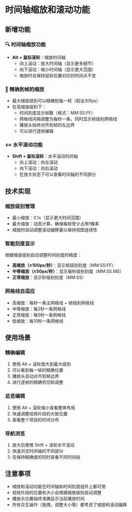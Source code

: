 # 时间轴缩放和滚动功能

## 新增功能

### 🔍 时间轴缩放功能
- **Alt + 鼠标滚轮**：缩放时间轴
  - 向上滚动：放大时间轴（显示更多细节）
  - 向下滚动：缩小时间轴（显示更大范围）
  - 缩放时会保持鼠标位置对应的时间点不变

### 📏 精确到帧的缩放
- 最大缩放级别可以精确到每一帧（假设30fps）
- 在高缩放级别下：
  - 时间刻度显示帧数（格式：MM:SS:FF）
  - 网格线间隔调整为每秒一条，同时显示帧级别网格线
  - 播放头始终对齐到帧的左边界
  - 可以进行逐帧编辑

### ↔️ 水平滚动功能
- **Shift + 鼠标滚轮**：水平滚动时间轴
  - 向上滚动：向左滚动
  - 向下滚动：向右滚动
  - 在放大状态下可以查看时间轴的不同部分

## 技术实现

### 缩放级别管理
- 最小缩放：0.1x（显示更大时间范围）
- 最大缩放：动态计算，确保每帧至少占用1像素
- 缩放时自动调整滚动偏移量以保持视图连续性

### 智能刻度显示
根据缩放级别自动调整时间刻度的精度：
- **高缩放（≥100px/秒）**：显示帧级别刻度（MM:SS:FF）
- **中等缩放（≥50px/秒）**：显示毫秒级别刻度（MM:SS.MS）
- **正常缩放**：显示秒级别刻度（MM:SS）

### 网格线自适应
- 高缩放：每秒一条主网格线 + 帧级别网格线
- 中等缩放：每2秒一条网格线
- 正常缩放：每5秒一条网格线
- 低缩放：每10秒一条网格线

## 使用场景

### 精确编辑
1. 使用 Alt + 滚轮放大到最大级别
2. 可以看到每一帧的精确位置
3. 播放头自动对齐到帧边界
4. 进行逐帧的精确剪切和调整

### 总览编辑
1. 使用 Alt + 滚轮缩小查看整体布局
2. 快速调整视频片段的大致位置
3. 查看整个项目的时间分布

### 导航浏览
1. 放大后使用 Shift + 滚轮水平滚动
2. 快速浏览时间轴的不同部分
3. 在保持精确度的同时查看不同时间段

## 注意事项

- 缩放和滚动功能在时间轴和时间刻度组件上都可用
- 视频片段的位置和大小会根据缩放级别自动调整
- 播放头位置始终准确显示当前播放时间
- 所有交互操作（拖拽、调整大小等）都考虑了缩放和滚动偏移
